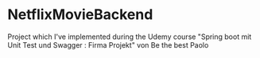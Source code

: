 # NetflixMovieBackend

Project which I've implemented during the Udemy course "Spring boot mit Unit Test und Swagger : Firma Projekt" von Be the best Paolo
